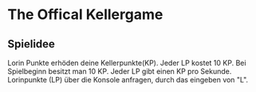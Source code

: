 # The Offical Kellergame

## Spielidee
Lorin Punkte erhöden deine Kellerpunkte(KP).
Jeder LP kostet 10 KP.
Bei Spielbeginn besitzt man 10 KP.
Jeder LP gibt einen KP pro Sekunde.
Lorinpunkte (LP) über die Konsole anfragen, durch das eingeben von "L".
